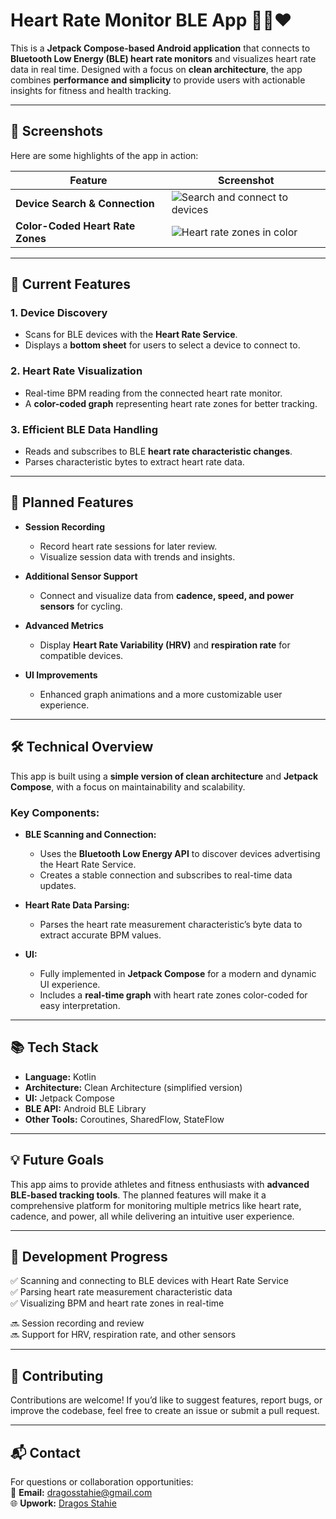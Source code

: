 # Heart Rate Monitor BLE App 🚴‍♂️❤️  

This is a **Jetpack Compose-based Android application** that connects to **Bluetooth Low Energy (BLE) heart rate monitors** and visualizes heart rate data in real time. Designed with a focus on **clean architecture**, the app combines **performance and simplicity** to provide users with actionable insights for fitness and health tracking.

---

## 📸 Screenshots  

Here are some highlights of the app in action:  

| Feature                         | Screenshot                                                                                                                                   |
|---------------------------------|----------------------------------------------------------------------------------------------------------------------------------------------|
| **Device Search & Connection**  | ![Search and connect to devices](![ble_hr_select_device](https://github.com/user-attachments/assets/d92580e8-1bb7-447e-8726-43766d2cebd5))   |
| **Color-Coded Heart Rate Zones**| ![Heart rate zones in color](![ble_hr_chart](https://github.com/user-attachments/assets/fe96d1c0-5b3b-459f-b50b-fe8415da0f4f))               |

---

## 🌟 Current Features  

### 1. Device Discovery  
- Scans for BLE devices with the **Heart Rate Service**.  
- Displays a **bottom sheet** for users to select a device to connect to.


### 2. Heart Rate Visualization  
- Real-time BPM reading from the connected heart rate monitor.  
- A **color-coded graph** representing heart rate zones for better tracking.  


### 3. Efficient BLE Data Handling  
- Reads and subscribes to BLE **heart rate characteristic changes**.  
- Parses characteristic bytes to extract heart rate data.

---

## 🚀 Planned Features  

- **Session Recording**  
   - Record heart rate sessions for later review.  
   - Visualize session data with trends and insights.

- **Additional Sensor Support**  
   - Connect and visualize data from **cadence, speed, and power sensors** for cycling.  

- **Advanced Metrics**  
   - Display **Heart Rate Variability (HRV)** and **respiration rate** for compatible devices.

- **UI Improvements**  
   - Enhanced graph animations and a more customizable user experience.

---

## 🛠️ Technical Overview  

This app is built using a **simple version of clean architecture** and **Jetpack Compose**, with a focus on maintainability and scalability.

### Key Components:  
- **BLE Scanning and Connection:**  
  - Uses the **Bluetooth Low Energy API** to discover devices advertising the Heart Rate Service.  
  - Creates a stable connection and subscribes to real-time data updates.  

- **Heart Rate Data Parsing:**  
  - Parses the heart rate measurement characteristic’s byte data to extract accurate BPM values.  

- **UI:**  
  - Fully implemented in **Jetpack Compose** for a modern and dynamic UI experience.  
  - Includes a **real-time graph** with heart rate zones color-coded for easy interpretation.  

---

## 📚 Tech Stack  

- **Language:** Kotlin  
- **Architecture:** Clean Architecture (simplified version)  
- **UI:** Jetpack Compose  
- **BLE API:** Android BLE Library  
- **Other Tools:** Coroutines, SharedFlow, StateFlow  

---

## 💡 Future Goals  

This app aims to provide athletes and fitness enthusiasts with **advanced BLE-based tracking tools**. The planned features will make it a comprehensive platform for monitoring multiple metrics like heart rate, cadence, and power, all while delivering an intuitive user experience.

---

## 🚧 Development Progress  

✅ Scanning and connecting to BLE devices with Heart Rate Service  
✅ Parsing heart rate measurement characteristic data  
✅ Visualizing BPM and heart rate zones in real-time  

🔜 Session recording and review  
🔜 Support for HRV, respiration rate, and other sensors  

---

## 🤝 Contributing  

Contributions are welcome! If you’d like to suggest features, report bugs, or improve the codebase, feel free to create an issue or submit a pull request.  

---

## 📬 Contact  

For questions or collaboration opportunities:  
📧 **Email:** [dragosstahie@gmail.com](mailto:dragosstahie@gmail.com)  
🌐 **Upwork:** [Dragos Stahie](https://www.upwork.com/freelancers/~01ba2fc4047884c4f3)
